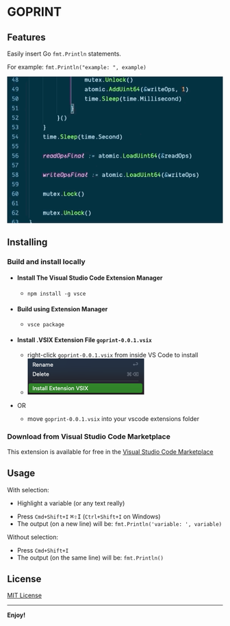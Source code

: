 # GOPRINT

## Features

Easily insert Go `fmt.Println` statements.

For example:
`fmt.Println("example: ", example)`

![goprint](images/goprint.gif)
<!-- ![goprint](https://github.com/kflan-io/goprint/images/goprint.gif) -->

## Installing

### Build and install locally

- #### Install The Visual Studio Code Extension Manager

  - `npm install -g vsce`

- #### Build using Extension Manager

  - `vsce package`

- #### Install .VSIX Extension File `goprint-0.0.1.vsix`

  - right-click `goprint-0.0.1.vsix` from inside VS Code to install
  - ![install](images/install.png)
- OR
  - move `goprint-0.0.1.vsix` into your vscode extensions folder

### Download from Visual Studio Code Marketplace

This extension is available for free in the [Visual Studio Code Marketplace](https://marketplace.visualstudio.com/items?itemName=kflan-io.goprint)

## Usage

With selection:

- Highlight a variable (or any text really)
<!-- markdownlint-disable MD033 -->
- Press `Cmd+Shift+I` <kbd>⌘⇧I</kbd> (`Ctrl+Shift+I` on Windows)
- The output (on a new line) will be: `fmt.Println('variable: ', variable)`

Without selection:

- Press `Cmd+Shift+I`
- The output (on the same line) will be: `fmt.Println()`

## License

[MIT License](LICENSE)

-----------------------------------------------------------------------------------------------------------

**Enjoy!**
